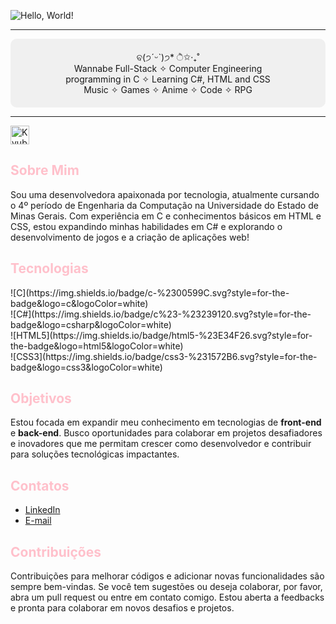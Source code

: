 ![Hello, World!](https://readme-typing-svg.demolab.com?font='Courier+New'&weight=1000&size=50&duration=4000&pause=300&color=FFC0CB&center=true&vCenter=true&multiline=true&repeat=true&random=false&width=1300&height=140&lines=Hello%2C+World!;I'm+Yasmim+Mendes+%E2%9C%A9)

---

<div style="background-color: #f0f0f0; padding: 20px; width: 100%; box-sizing: border-box; text-align: center; border-radius: 10px;">
    <p style="margin: 0;">
        ବ(੭ˊᵕˋ)੭* ੈ✩‧₊˚<br>
        Wannabe Full-Stack ✧ Computer Engineering<br>
        programming in C ✧ Learning C#, HTML and CSS<br>
        Music ✧ Games ✧ Anime ✧ Code ✧ RPG
    </p>
</div>

---

<img src="https://raw.githubusercontent.com/innng/innng/master/assets/kyubey.gif" height="30" alt="Kyubey" />

<h2 style="color: #FFC0CB;">Sobre Mim</h2>
<p>Sou uma desenvolvedora apaixonada por tecnologia, atualmente cursando o 4º período de Engenharia da Computação na Universidade do Estado de Minas Gerais. Com experiência em C e conhecimentos básicos em HTML e CSS, estou expandindo minhas habilidades em C# e explorando o desenvolvimento de jogos e a criação de aplicações web!</p>

<h2 style="color: #FFC0CB;">Tecnologias</h2>
<p>
    ![C](https://img.shields.io/badge/c-%2300599C.svg?style=for-the-badge&logo=c&logoColor=white)<br>
    ![C#](https://img.shields.io/badge/c%23-%23239120.svg?style=for-the-badge&logo=csharp&logoColor=white)<br>
    ![HTML5](https://img.shields.io/badge/html5-%23E34F26.svg?style=for-the-badge&logo=html5&logoColor=white)<br>
    ![CSS3](https://img.shields.io/badge/css3-%231572B6.svg?style=for-the-badge&logo=css3&logoColor=white)
</p>

<h2 style="color: #FFC0CB;">Objetivos</h2>
<p>Estou focada em expandir meu conhecimento em tecnologias de <strong>front-end</strong> e <strong>back-end</strong>. Busco oportunidades para colaborar em projetos desafiadores e inovadores que me permitam crescer como desenvolvedor e contribuir para soluções tecnológicas impactantes.</p>

<h2 style="color: #FFC0CB;">Contatos</h2>
<ul>
    <li><a href="https://www.linkedin.com/in/seu-perfil">LinkedIn</a></li>
    <li><a href="mailto:seu-email@example.com">E-mail</a></li>
</ul>

<h2 style="color: #FFC0CB;">Contribuições</h2>
<p>Contribuições para melhorar códigos e adicionar novas funcionalidades são sempre bem-vindas. Se você tem sugestões ou deseja colaborar, por favor, abra um pull request ou entre em contato comigo. Estou aberta a feedbacks e pronta para colaborar em novos desafios e projetos.</p>
